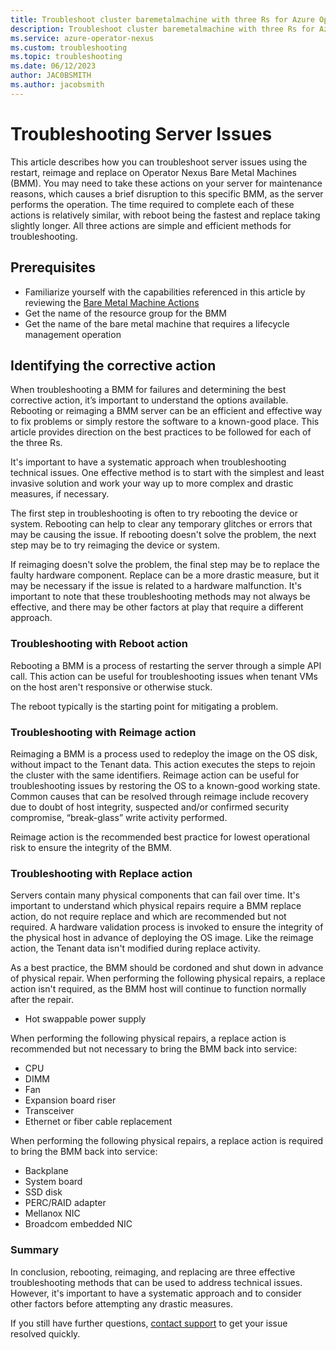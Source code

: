 ```yaml
---
title: Troubleshoot cluster baremetalmachine with three Rs for Azure Operator Nexus
description: Troubleshoot cluster baremetalmachine with three Rs for Azure Operator Nexus
ms.service: azure-operator-nexus
ms.custom: troubleshooting
ms.topic: troubleshooting
ms.date: 06/12/2023
author: JAC0BSMITH
ms.author: jacobsmith
---
```


# Troubleshooting Server Issues

This article describes how you can troubleshoot server issues using the restart, reimage and replace on Operator Nexus Bare Metal Machines (BMM). You may need to take these actions on your server for maintenance reasons, which causes a brief disruption to this specific BMM, as the server performs the operation. 
The time required to complete each of these actions is relatively similar, with reboot being the fastest and replace taking slightly longer. All three actions are simple and efficient methods for troubleshooting.

## Prerequisites

- Familiarize yourself with the capabilities referenced in this article by reviewing the [Bare Metal Machine Actions](howto-baremetal-functions.md)
- Get the name of the resource group for the BMM
- Get the name of the bare metal machine  that requires a lifecycle management operation

## Identifying the corrective action

When troubleshooting a BMM for failures and determining the best corrective action, it’s important to understand the options available. Rebooting or reimaging a BMM server can be an efficient and effective way to fix problems or simply restore the software to a known-good place. This article provides direction on the best practices to be followed for each of the three Rs.

It's important to have a systematic approach when troubleshooting technical issues. One effective method is to start with the simplest and least invasive solution and work your way up to more complex and drastic measures, if necessary.

The first step in troubleshooting is often to try rebooting the device or system. Rebooting can help to clear any temporary glitches or errors that may be causing the issue. If rebooting doesn't solve the problem, the next step may be to try reimaging the device or system.

If reimaging doesn't solve the problem, the final step may be to replace the faulty hardware component. Replace can be a more drastic measure, but it may be necessary if the issue is related to a hardware malfunction.
It's important to note that these troubleshooting methods may not always be effective, and there may be other factors at play that require a different approach.

### Troubleshooting with Reboot action

Rebooting a BMM is a process of restarting the server through a simple API call. This action can be useful for troubleshooting issues when tenant VMs on the host aren't responsive or otherwise stuck.

The reboot typically is the starting point for mitigating a problem.

### Troubleshooting with Reimage action

Reimaging a BMM is a process used to redeploy the image on the OS disk, without impact to the Tenant data. This action executes the steps to rejoin the cluster with the same identifiers. Reimage action can be useful for troubleshooting issues by restoring the OS to a known-good working state. Common causes that can be resolved through reimage include recovery due to doubt of host integrity, suspected and/or confirmed security compromise, “break-glass” write activity performed. 

Reimage action is the recommended best practice for lowest operational risk to ensure the integrity of the BMM.

### Troubleshooting with Replace action

Servers contain many physical components that can fail over time. It's important to understand which physical repairs require a BMM replace action, do not require replace and which are recommended but not required. A hardware validation process is invoked to ensure the integrity of the physical host in advance of deploying the OS image. Like the reimage action, the Tenant data isn't modified during replace activity.

As a best practice, the BMM should be cordoned and shut down in advance of physical repair.
When performing the following physical repairs, a replace action isn't required, as the BMM host will continue to function normally after the repair.  

- Hot swappable power supply 

When performing the following physical repairs, a replace action is recommended but not necessary to bring the BMM back into service:

- CPU 
- DIMM
- Fan
- Expansion board riser
- Transceiver
- Ethernet or fiber cable replacement

When performing the following physical repairs, a replace action is required to bring the BMM back into service:

- Backplane 
- System board
- SSD disk
- PERC/RAID adapter
- Mellanox NIC 
- Broadcom embedded NIC

### Summary

In conclusion, rebooting, reimaging, and replacing are three effective troubleshooting methods that can be used to address technical issues. However, it's important to have a systematic approach and to consider other factors before attempting any drastic measures.

If you still have further questions, [contact support](https://portal.azure.com/?#blade/Microsoft_Azure_Support/HelpAndSupportBlade) to get your issue resolved quickly.
